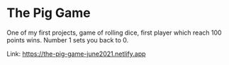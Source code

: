 # The Pig Game

One of my first projects, game of rolling dice, first player which reach 100 points wins. Number 1 sets you back to 0.

Link: https://the-pig-game-june2021.netlify.app
